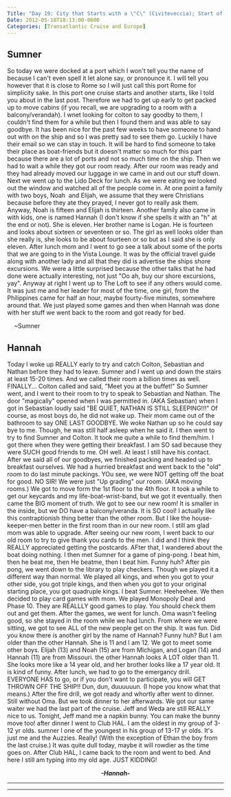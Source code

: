 ```yaml
---
Title: "Day 19: City that Starts with a \"C\" (Civiteveccia); Start of Second Part of Cruise"
Date: 2012-05-18T18:13:00-0600
Categories: [Transatlantic Cruise and Europe]
---
```


## Sumner

So today we were docked at a port which I won't tell you the name of
because I can't even spell it let alone say, or pronounce it. I will
tell you however that it is close to Rome so I will just call this port
Rome for simplicity sake. In this port one cruise starts and another
starts, like I told you about in the last post. Therefore we had to get
up early to get packed up to move cabins (if you recall, we are
upgrading to a room with a balcony/verandah). I wnet looking for colton
to say goodby to them, I couldn't find them for a while but then I found
them and was able to say goodbye. It has been nice for the past few
weeks to have someone to hand out with on the ship and so I was pretty
sad to see them go. Luckily I have their email so we can stay in touch.
It will be hard to find someone to take their place as boat-friends but
it doesn't matter so much for this part because there are a lot of ports
and not so much time on the ship. Then we had to wait a while they got
our room ready. After our room was ready and they had already moved our
luggage in we came in and out our stuff down. Next we went up to the
Lido Deck for lunch. As we were eating we looked out the window and
watched all of the people come in. At one point a family with two boys,
Noah  and Elijah, we assume that they were Christians because before
they ate they prayed, I never got to really ask them. Anyway, Noah is
fifteen and Elijah is thirteen. Another family also came in with kids,
one is named Hannah (I don't know if she spells it with an "h" at the
end or not). She is eleven. Her brother name is Logan. He is fourteen
and looks about sixteen or seventeen or so. The girl as well looks older
than she really is, she looks to be about fourteen or so but as I said
she is only eleven. After lunch mom and I went to go see a talk about
some of the ports that we are going to in the Vista Lounge. It was by
the official travel guide along with another lady and all that they did
is advertise the ships shore excursions. We were a little surprised
because the other talks that he had done were actually interesting, not
just "Oo ah, buy our shore excursions, yay". Anyway at right I went up
to The Loft to see if any others would come. It was just me and her
leader for most of the time, one girl, from the Philippines came for
half an hour, maybe fourty-five minutes, somewhere around that. We just
played some games and then when Hannah was done with her stuff we went
back to the room and got ready for bed.

    \~Sumner

## Hannah

Today I woke up REALLY early to try and catch Colton, Sebastian and
Nathan before they had to leave. Sumner and I went up and down the
stairs at least 15-20 times. And we called their room a billion times as
well. FINALLY... Colton called and said, "Meet you at the buffet!" So
Sumner went, and I went to their room to try to speak to Sebastian and
Nathan. The door "magically" opened when I was permitted in. (AKA
Sebastian) when I got in Sebastian loudly said "BE QUIET, NATHAN IS
STILL SLEEPING!!!" Of course, as most boys do, he did not wake up. Their
mom came out of the bathroom to say ONE LAST GOODBYE. We woke Nathan up
so he could say bye to me. Though, he was still half asleep when he said
it. I then went to try to find Sumner and Colton. It took me quite a
while to find them/him. I got there when they were getting their
breakfast. I am SO sad because they were SUCH good friends to me. OH
well. At least I still have his contact. After we said all of our
goodbyes, we finished packing and headed up to breakfast ourselves. We
had a hurried breakfast and went back to the "old" room to do last
minute packings. YOu see, we were NOT getting off the boat for good. NO
SIR! We were just "Up grading" our room. (AKA moving rooms.) We got to
move form the 1st floor to the 4th floor. It took a while to get our
keycards and my life-boat-wrist-band, but we got it eventually. then
came the BIG moment of truth. We got to see our new room! It is smaller
in the inside, but we DO have a balcony/veranda. It is SO cool! I
actually like this contraptionish thing better than the other room. But
I like the house-keeper-men better in the first room than in our new
room. I still am glad mom was able to upgrade. After seeing our new
room, I went back to our old room to try to give thank you cards to the
men. I did and I think they REALLY appreciated getting the postcards.
AFter that, I wandered about the boat doing nothing. I then met Sumner
for a game of ping-pong. I beat him, then he beat me, then He beatme,
then I beat him. Funny huh? After pin pong, we went down to the library
to play checkers. Though we played it a different way than normal. We
played all kings, and when you got to your other side, you got triple
kings, and then when you got to your original starting place, you got
quadruple kings. I beat Sumner. Heeheehee. We then decided to play card
games with mom. We played Monopoly Deal and Phase 10. They are REALLLY
good games to play. You should check them out and get them. After the
games, we went for lunch. Oma wasn't feeling good, so she stayed in the
room while we had lunch. From where we were sitting, we got to see ALL
of the new people get on the ship. It was fun. Did you know there is
another girl by the name of Hannah? Funny huh? But I am older than the
other Hannah. She is 11 and I am 12. We got to meet some other boys.
Elijah (13) and Noah (15) are from MIchigan, and Logan (14) and Hannah
(11) are from Missouri. the other Hannah looks A LOT older than 11. She
looks more like a 14 year old, and her brother looks like a 17 year old.
It is kind of funny. After lunch, we had to go to the emergancy drill.
EVERYONE HAS to go, or if you don't want to participate, you will GET
THROWN OFF THE SHIP!! Dun, dun, duuuuuun. (I hope you know what that
means.) After the fire drill, we got ready and whortly after went to
dinner. Still without Oma. But we took dinner to her afterwards. We got
our same waiter we had the last part of the cruise. Jeff and Weda are
still REALLY nice to us. Tonight, Jeff mand me a napkin bunny. You can
make the bunny move too! after dinner I went to Club HAL. I am the
oldest in my group of 3-12 yr olds. sumner I one of the youngest in his
group of 13-17 yr olds. It's just me and the Auzzies. Really! (With the
exception of Ethan the boy from the last cruise.) It was quite dull
today, maybe it will rowdier as the time goes on. After Club HAL, I came
back to the room and went to bed. And here I still am typing into my old
age. JUST KIDDING!  
  

<div align="CENTER">

***-Hannah-***
</p>
<div>

***  
***

</div>

</div>
